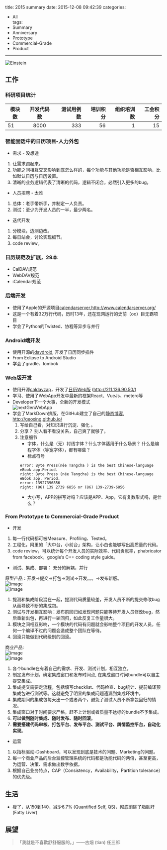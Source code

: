 title: 2015 summary
date: 2015-12-08 09:42:39
categories: 
- All   
tags: 
- Summary
- Anniversary
- Prototype
- Commercial-Grade
- Product
---

![Einstein](https://raw.githubusercontent.com/geoxing/photos/master/Einstein.jpg)


<!-- toc -->


## 工作

### 科研项目统计 

|模块数|开发代码数|测试用例数|培训积分|组织培训数|工会积分|
|----- |:------:|-------:|------:|--------:|------:|
|51|8000|333|56|1|15|

### 智能固话中的日历项目-人力外包

- 需求 - 没想透
 1. 让需求跑起来。
 2. 功能之间相互交叉影响到底怎么样的，每个功能与其他功能是否相互影响，比如默认日历与日历设置。
 3. 清晰的业务逻辑代表了清晰的代码，逻辑不闭合，必然引入更多的bug。
- 人员招聘 - 太难
 1. 总体：老手带新手，并制定一人负责。
 2. 测试：至少为开发人员的一半，最少两名。
- 迭代开发
 1. 分模块，边测边改。
 2. 每日站会，讨论实现细节。
 3. code review。
 
 <!-- more --> 
 
### 日历规范及扩展，29本

- CalDAV规范
- WebDAV规范
- iCalendar规范

### 后端开发

- 使用了Apple的开源项目[calendarserver](http://www.calendarserver.org/),http://www.calendarserver.org/
- 这是一个有着32万行代码，历时13年，还在现网运行的史前（oo）巨无霸项目
- 学会了Python的Twisted、协程等异步与并行

### Android端开发

- 使用开源的[davdroid](https://davdroid.bitfire.at/what-is-davdroid), 开发了日历同步插件
- From Eclipse to Android Studio
- 学会了gradle、lombok

### Web版开发

- 使用开源[caldavzap](http://www.inf-it.com/open-source/clients/caldavzap/)，开发了[日历Web版](http://211.136.90.50/) (http://211.136.90.50/)
- 学习、使用了WebApp开发中最新的框架React、VueJs、metero等
- Developer下一个大事，全新的开发模式  
![nextGenWebApp](https://raw.githubusercontent.com/geoxing/photos/master/nextgenwebpp.jpg)
- 学会了MarkDown排版，在GitHub建立了自己的[静态博客](http://geoxing.github.io/), http://geoxing.github.io/  
  1. 写给自己看，对知识进行沉淀、强化  。
  2. 分享？ 别人看不看没关系，自己爽了就够了。  
  3. 注意细节
     - 字体，什么是（无）衬线字体？什么字体适用于什么场景？ 什么是编程字体（等宽字体），都有哪些？
     - 标点符号
     ```
     error: Byte Press(née Tangcha ) is the best Chinese-language eBook app.Period.
     right: Byte Press (née Tangcha) is the best Chinese-language eBook app. Period.
     error: 13927396856
     right: (86) 139 2739 6856 or (86) 139-2739-6856
     ```
     - 大小写，APP的拼写对吗？应该是APP、App，它有复数形式吗，是什么？

### From Prototype to Commercial-Grade Product 
- 开发
 1. 每一行代码都可被Measure、Profiling、Tested。
 2. 工程化，阿里的「大中台，小前台」架构，让小白也能够写出高质量的代码。
 3. code review，可以统计每个开发人员的实际效率、代码贡献率，phabricator from facebook，google’s C++ coding style guide。
- 测试、集成、部署： 充分的解耦，并行   

 原型产品：开发=>提交=>打包=>测试=>开发。。。=>发布新版。  
![image](https://raw.githubusercontent.com/geoxing/photos/master/ci1.png)  
![image](https://raw.githubusercontent.com/geoxing/photos/master/ci1p.png)
 1. 提测和集成阶段混在一起，提测代码质量较差，开发人员不断的提交修改bug从而导致不断的集成包。
 2. 测试与开发相互影响：发布前回归如发现问题只能等待开发人员修改bug，然后重新出包，再进行一轮回归，如此反复工作量很大。
 2. 模块之间相互影响，一个模块的代码有问题就会影响整个项目的开发人员，任何一个编译不过的问题会造成整个团队在等待。
 3. 回滚只能做到代码级别的回滚。
 
 商业产品:  
![image](https://raw.githubusercontent.com/geoxing/photos/master/ci3.png)  
![image](https://raw.githubusercontent.com/geoxing/photos/master/ci3p.png)
 1. 各个bundle在有着自己的需求、开发、测试计划，相互独立。
 2. 制定发布计划，确定集成窗口和发布时间点, 在集成窗口时间bundle可以自主提交集成。
 3. 集成提交需要走流程，包括填写checklist、代码检查、bug统计、提前编译预集成包进行测试等。这就避免了明显的集成问题遗漏到集成环境中。
 4. 集成期间的集成包每天出一个或者两个，避免了测试人员不断拿包回归的情况。
 5. 集成窗口对于时间要求严格，赶不上计划或者质量不达标的bundle不予集成。
 6. **可以做到随时集成、随时发布、随时回滚**。
 7. **需要搭建代码审核、打包平台、发布平台、测试平台、舆情监控平台，自动化实现**。

- 运营
 1. 以指标驱动-Dashboard，可以发现到底是技术的问题、Marketing的问题。
 2. 每一个商业产品的后台监控管理系统的代码都是功能代码的两倍，甚至更高，为运营、决策、需求做出数字依据。
 3. 根据自己业务特点，CAP（Consistency，Availability，Partition tolerance）的优先级。

## 生活

- 瘦了，从150到140，减少6.7% (Quantified Self, QS)，彻底消除了脂肪肝 (Fatty Liver)

## 展望
 > 「我就是不喜歡舒舒服服的。」——古畑 (tian) 任三郎 
